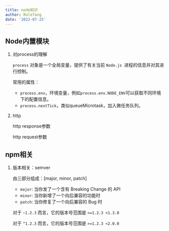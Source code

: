 ```yaml
---
title: node知识
author: RoleTang
date: '2022-07-25'
---
```


## Node内置模块

1. 对process的理解

   `process` 对象是一个全局变量，提供了有关当前 `Node.js `进程的信息并对其进行控制。

   常用的属性：

   - `process.env`，环境变量，例如`process.env.NODE_ENV`可以获取不同环境下的配置信息。
   - ``process.nextTick``，类似queueMicrotask，加入微任务队列。

2. http

   http response参数

   http request参数


## npm相关

1. 版本相关：semver

   由三部分组成：[major, minor, patch]

   - `major`: 当你发了一个含有 Breaking Change 的 API
   - `minor`: 当你新增了一个向后兼容的功能时
   - `patch`: 当你修复了一个向后兼容的 Bug 时

   对于 `~1.2.3` 而言，它的版本号范围是 `>=1.2.3 <1.3.0`

   对于 `^1.2.3` 而言，它的版本号范围是 `>=1.2.3 <2.0.0`